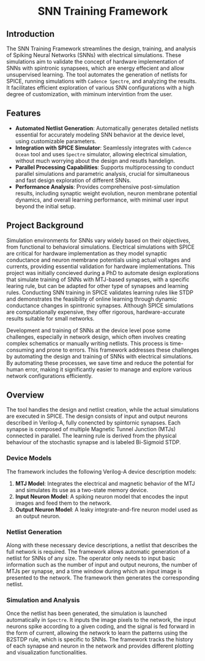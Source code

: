 <h1 style="text-align: center;">SNN Training Framework</h1>

## Introduction

The SNN Training Framework streamlines the design, training, and analysis of Spiking Neural Networks (SNNs) with electrical simulations. These simulations aim to validate the concept of hardware implementation of SNNs with spintronic synapsees, which are energy effecient and allow unsupervised learning. The tool automates the generation of netlists for SPICE, running simulations with `Cadence Spectre`, and analyzing the results. It facilitates efficient exploration of various SNN configurations with a high degree of customization, with miminum intervintion from the user.

## Features

- **Automated Netlist Generation**: Automatically generates detailed netlists essential for accurately modeling SNN behavior at the device level, using customizable parameters.
- **Integration with SPICE Simulator**: Seamlessly integrates with `Cadence Ocean` tool and uses `Spectre` simulator, allowing electrical simulation, without much worrying about the design and resutls handelign. 
- **Parallel Processing Capabilities**: Supports multiprocessing to conduct parallel simulations and parametric analysis, crucial for simultaneous and fast design exploration of different SNNs. 
- **Performance Analysis**: Provides comprehensive post-simulation results, including synaptic weight evolution, neuron membrane potential dynamics, and overall learning performance, with minimal user input beyond the initial setup.

## Project Background

Simulation environments for SNNs vary widely based on their objectives, from functional to behavioral simulations. Electrical simulations with SPICE are critical for hardware implementation as they model synaptic conductance and neuron membrane potentials using actual voltages and currents, providing essential validation for hardware implementations. This project was initially concieved during a PhD to automate design explorations that simulate training of SNNs with MTJ-based synapses, with a specific learing rule, but can be adapted for other type of synapses and learning rules. Conducting SNN training in SPICE validates learning rules like STDP and demonstrates the feasibility of online learning through dynamic conductance changes in spintronic synapses. Although SPICE simulations are computationally expensive, they offer rigorous, hardware-accurate results suitable for small networks.

Development and training of SNNs at the device level pose some challenges, especially in network design, which often involves creating complex schematics or manually writing netlists. This process is time-consuming and prone to errors. This framework addresses these challenges by automating the design and training of SNNs with electrical simulations. By automating these processes, we save time and reduce the potential for human error, making it significantly easier to manage and explore various network configurations efficiently.


## Overview
The tool handles the design and netlist creation, while the actual simulations are executed in SPICE. The design consists of input and output neurons described in Verilog-A, fully conencted by spintornic synapses. Each synapse is composed of multiple Magnetic Tunnel Junction (MTJs) connected in parallel. The learning rule is derived from the physical behaviour of the stochastic synapse and is labeled Bi-Sigmoid STDP. 


### Device Models

The framework includes the following Verilog-A device description models:

1. **MTJ Model**: Integrates the electrical and magnetic behavior of the MTJ and simulates its use as a two-state memory device. 
2. **Input Neuron Model**: A spiking neuron model that encodes the input images and feed them to the network.
3. **Output Neuron Model**: A leaky integrate-and-fire neuron model used as an output neuron.

### Netlist Generation

Along with these necessary device descriptions, a netlist that describes the full network is required. The framework allows automatic generation of a netlist for SNNs of any size. The operator only needs to input basic information such as the number of input and output neurons, the number of MTJs per synapse, and a time window during which an input image is presented to the network. The framework then generates the corresponding netlist.

### Simulation and Analysis

Once the netlist has been generated, the simulation is launched automatically in `Spectre`. It inputs the image pixels to the network, the input neurons spike according to a given coding, and the signal is fed forward in the form of current, allowing the network to learn the patterns using the B2STDP rule, which is specific to SNNs. The framework tracks the history of each synapse and neuron in the network and provides different plotting and visualization functionalities.
